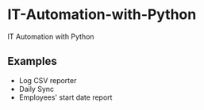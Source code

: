 # IT-Automation-with-Python
IT Automation with Python

## Examples
- Log CSV reporter
- Daily Sync 
- Employees' start date report 